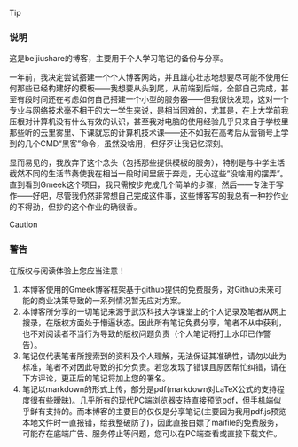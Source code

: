 >[!TIP]
> ### 说明
> 这是beijiushare的博客，主要用于个人学习笔记的备份与分享。

  一年前，我决定尝试搭建一个个人博客网站，并且雄心壮志地想要尽可能不使用任何那些已经构建好的模板——我想要从头到尾，从前端到后端，全部自己完成，甚至有段时间还在考虑如何自己搭建一个小型的服务器——但我很快发现，这对一个专业与网络技术毫不相干的大一学生来说，是相当困难的，尤其是，在上大学前我压根对计算机没有什么有效的认识，甚至我对电脑的使用经验几乎只来自于学校里那些听的云里雾里、下课就忘的计算机技术课——还不如我在高考后从营销号上学到的几个CMD“黑客”命令，虽然没啥用，但好歹让我记忆深刻。

  显而易见的，我放弃了这个念头（包括那些提供模板的服务），特别是与中学生活截然不同的生活节奏使我在相当一段时间里疲于奔走，无心这些“没啥用的摆弄”。直到看到Gmeek这个项目，我只需按步完成几个简单的步骤，然后——专注于写作——好吧，尽管我仍然非常想自己完成这件事，这些博客写的我总有一种抄作业的不得劲，但抄的这个作业的确很香。

>[!Caution]
> ### 警告
> 在版权与阅读体验上您应当注意！

1. 本博客使用的Gmeek博客框架基于github提供的免费服务，对Github未来可能的商业决策导致的一系列情况暂无应对方案。
2. 本博客所分享的一切笔记来源于武汉科技大学课堂上的个人记录及笔者从网上搜录，在版权方面处于懵逼状态。因此所有笔记免费分享，笔者不从中获利，也不对阅读者不当行为导致的版权问题负责（个人笔记将打上水印已作警告）。
3. 笔记仅代表笔者所搜索到的资料及个人理解，无法保证其准确性，请勿以此为标准，笔者不对因此导致的扣分负责。若您发现了错误且原因帮忙纠错，请在下方评论，更正后的笔记将加上您的署名。
4. 笔记以markdown的形式上传，部分是pdf(markdown对LaTeX公式的支持程度很有些暧昧)。几乎所有的现代PC端浏览器支持直接预览pdf，但手机端似乎鲜有支持的。而本博客的主要目的仅仅是分享笔记(主要因为我用pdf.js预览本地文件时一直报错，给我整破防了)，因此直接白嫖了maifile的免费服务，可能存在底端广告、服务停止等问题，您可以在PC端查看或直接下载文件。
